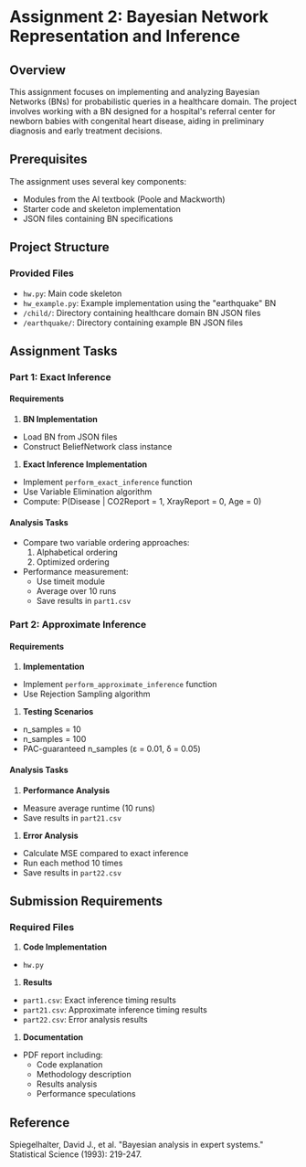 # Assignment 2: Bayesian Network Representation and Inference

## Overview

This assignment focuses on implementing and analyzing Bayesian Networks (BNs) for probabilistic queries in a healthcare domain. The project involves working with a BN designed for a hospital's referral center for newborn babies with congenital heart disease, aiding in preliminary diagnosis and early treatment decisions.

## Prerequisites

The assignment uses several key components:

- Modules from the AI textbook (Poole and Mackworth)
- Starter code and skeleton implementation
- JSON files containing BN specifications

## Project Structure

### Provided Files

- `hw.py`: Main code skeleton
- `hw_example.py`: Example implementation using the "earthquake" BN
- `/child/`: Directory containing healthcare domain BN JSON files
- `/earthquake/`: Directory containing example BN JSON files

## Assignment Tasks

### Part 1: Exact Inference

#### Requirements

1. **BN Implementation**

- Load BN from JSON files
- Construct BeliefNetwork class instance

1. **Exact Inference Implementation**

- Implement `perform_exact_inference` function
- Use Variable Elimination algorithm
- Compute: P(Disease | CO2Report = 1, XrayReport = 0, Age = 0)

#### Analysis Tasks

- Compare two variable ordering approaches:
   1. Alphabetical ordering
   1. Optimized ordering
- Performance measurement:
  - Use timeit module
  - Average over 10 runs
  - Save results in `part1.csv`

### Part 2: Approximate Inference

#### Requirements

1. **Implementation**

- Implement `perform_approximate_inference` function
- Use Rejection Sampling algorithm

1. **Testing Scenarios**

- n_samples = 10
- n_samples = 100
- PAC-guaranteed n_samples (ε = 0.01, δ = 0.05)

#### Analysis Tasks

1. **Performance Analysis**

- Measure average runtime (10 runs)
- Save results in `part21.csv`

1. **Error Analysis**

- Calculate MSE compared to exact inference
- Run each method 10 times
- Save results in `part22.csv`

## Submission Requirements

### Required Files

1. **Code Implementation**

- `hw.py`

1. **Results**

- `part1.csv`: Exact inference timing results
- `part21.csv`: Approximate inference timing results
- `part22.csv`: Error analysis results

1. **Documentation**

- PDF report including:
  - Code explanation
  - Methodology description
  - Results analysis
  - Performance speculations

## Reference

Spiegelhalter, David J., et al. "Bayesian analysis in expert systems." Statistical Science (1993): 219-247.


<br>
